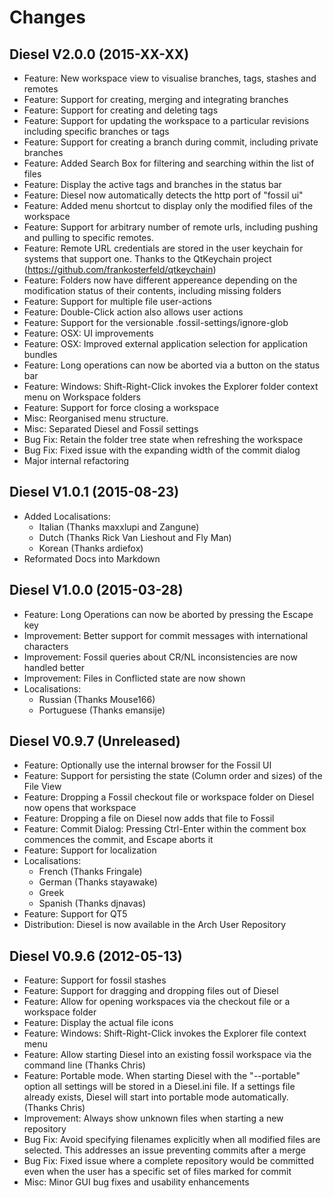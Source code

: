 Changes
================================================================================

Diesel V2.0.0 (2015-XX-XX)
--------------------------------------------------------------------------------
- Feature: New workspace view to visualise branches, tags, stashes and remotes
- Feature: Support for creating, merging and integrating branches
- Feature: Support for creating and deleting tags
- Feature: Support for updating the workspace to a particular revisions including
  specific branches or tags
- Feature: Support for creating a branch during commit, including private branches
- Feature: Added Search Box for filtering and searching within the list of files
- Feature: Display the active tags and branches in the status bar
- Feature: Diesel now automatically detects the http port of "fossil ui"
- Feature: Added menu shortcut to display only the modified files of the workspace
- Feature: Support for arbitrary number of remote urls, including pushing and
  pulling to specific remotes.
- Feature: Remote URL credentials are stored in the user keychain for systems that
  support one. Thanks to the QtKeychain project (https://github.com/frankosterfeld/qtkeychain)
- Feature: Folders now have different appereance depending on the modification
  status of their contents, including missing folders
- Feature: Support for multiple file user-actions
- Feature: Double-Click action also allows user actions
- Feature: Support for the versionable .fossil-settings/ignore-glob
- Feature: OSX: UI improvements
- Feature: OSX: Improved external application selection for application bundles
- Feature: Long operations can now be aborted via a button on the status bar
- Feature: Windows: Shift-Right-Click invokes the Explorer folder context menu on
  Workspace folders
- Feature: Support for force closing a workspace
- Misc: Reorganised menu structure.
- Misc: Separated Diesel and Fossil settings
- Bug Fix: Retain the folder tree state when refreshing the workspace
- Bug Fix: Fixed issue with the expanding width of the commit dialog
- Major internal refactoring

Diesel V1.0.1 (2015-08-23)
--------------------------------------------------------------------------------
- Added Localisations:
	- Italian (Thanks maxxlupi and Zangune)
	- Dutch (Thanks Rick Van Lieshout and Fly Man)
	- Korean (Thanks ardiefox)
- Reformated Docs into Markdown

Diesel V1.0.0 (2015-03-28)
--------------------------------------------------------------------------------
- Feature: Long Operations can now be aborted by pressing the Escape key
- Improvement: Better support for commit messages with international characters
- Improvement: Fossil queries about CR/NL inconsistencies are now handled better
- Improvement: Files in Conflicted state are now shown
- Localisations:
	- Russian (Thanks Mouse166)
	- Portuguese (Thanks emansije)

Diesel V0.9.7 (Unreleased)
--------------------------------------------------------------------------------
- Feature: Optionally use the internal browser for the Fossil UI
- Feature: Support for persisting the state (Column order and sizes) of the File View
- Feature: Dropping a Fossil checkout file or workspace folder on Diesel now opens that workspace
- Feature: Dropping a file on Diesel now adds that file to Fossil
- Feature: Commit Dialog: Pressing Ctrl-Enter within the comment box commences the commit,
  and Escape aborts it
- Feature: Support for localization
- Localisations:
	- French (Thanks Fringale)
	- German (Thanks stayawake)
	- Greek
	- Spanish (Thanks djnavas)
- Feature: Support for QT5
- Distribution: Diesel is now available in the Arch User Repository

Diesel V0.9.6 (2012-05-13)
--------------------------------------------------------------------------------
- Feature: Support for fossil stashes
- Feature: Support for dragging and dropping files out of Diesel
- Feature: Allow for opening workspaces via the checkout file or a workspace folder
- Feature: Display the actual file icons
- Feature: Windows: Shift-Right-Click invokes the Explorer file context menu
- Feature: Allow starting Diesel into an existing fossil workspace via the command line (Thanks Chris)
- Feature: Portable mode. When starting Diesel with the "--portable" option all settings
  will be stored in a Diesel.ini file. If a settings file already exists, Diesel will start
  into portable mode automatically. (Thanks Chris)
- Improvement: Always show unknown files when starting a new repository
- Bug Fix: Avoid specifying filenames explicitly when all modified files are selected.
  This addresses an issue preventing commits after a merge
- Bug Fix: Fixed issue where a complete repository would be committed even when
  the user has a specific set of files marked for commit
- Misc: Minor GUI bug fixes and usability enhancements

